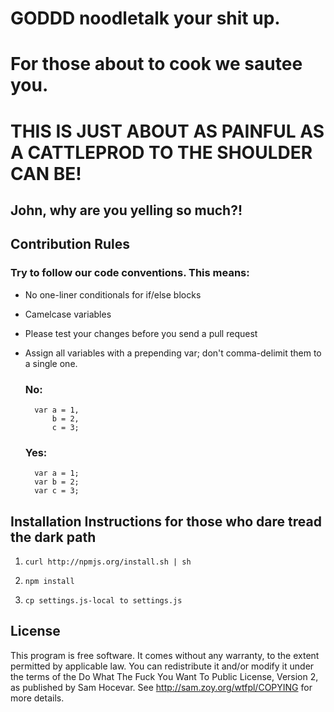 # GODDD noodletalk your shit up.
# For those about to cook we sautee you.
# THIS IS JUST ABOUT AS PAINFUL AS A CATTLEPROD TO THE SHOULDER CAN BE!

## John, why are you yelling so much?!

## Contribution Rules

### Try to follow our code conventions. This means:

* No one-liner conditionals for if/else blocks

* Camelcase variables

* Please test your changes before you send a pull request

* Assign all variables with a prepending var; don't comma-delimit them to a single one.
    ### No:
        var a = 1,
            b = 2,
            c = 3;

    ### Yes:
        var a = 1;
        var b = 2;
        var c = 3;

## Installation Instructions for those who dare tread the dark path

1. `curl http://npmjs.org/install.sh | sh`

2. `npm install`

3. `cp settings.js-local to settings.js`

## License

This program is free software. It comes without any warranty, to the extent permitted by applicable law. You can redistribute it and/or modify it under the terms of the Do What The Fuck You Want To Public License, Version 2, as published by Sam Hocevar. See http://sam.zoy.org/wtfpl/COPYING for more details.
